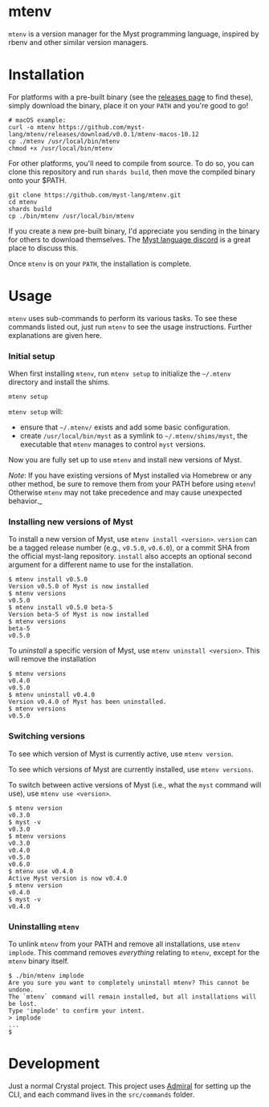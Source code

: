 # mtenv

`mtenv` is a version manager for the Myst programming language, inspired by rbenv and other similar version managers.



# Installation

For platforms with a pre-built binary (see the [releases page](https://github.com/myst-lang/mtenv/releases/tag/v0.0.1) to find these), simply download the binary, place it on your `PATH` and you're good to go!

```shell
# macOS example:
curl -o mtenv https://github.com/myst-lang/mtenv/releases/download/v0.0.1/mtenv-macos-10.12
cp ./mtenv /usr/local/bin/mtenv
chmod +x /usr/local/bin/mtenv
```

For other platforms, you'll need to compile from source. To do so, you can clone this repository and run `shards build`, then move the compiled binary onto your $PATH.

```shell
git clone https://github.com/myst-lang/mtenv.git
cd mtenv
shards build
cp ./bin/mtenv /usr/local/bin/mtenv
```

If you create a new pre-built binary, I'd appreciate you sending in the binary for others to download themselves. The [Myst language discord](https://discord.myst-lang.org) is a great place to discuss this.

Once `mtenv` is on your `PATH`, the installation is complete.



# Usage

`mtenv` uses sub-commands to perform its various tasks. To see these commands listed out, just run `mtenv` to see the usage instructions. Further explanations are given here.


### Initial setup

When first installing `mtenv`, run `mtenv setup` to initialize the `~/.mtenv` directory and install the shims.

```shell
mtenv setup
```

`mtenv setup` will:

  - ensure that `~/.mtenv/` exists and add some basic configuration.
  - create `/usr/local/bin/myst` as a symlink to `~/.mtenv/shims/myst`, the executable that `mtenv` manages to control `myst` versions.

Now you are fully set up to use `mtenv` and install new versions of Myst.

_Note_: If you have existing versions of Myst installed via Homebrew or any other method, be sure to remove them from your PATH before using `mtenv`! Otherwise `mtenv` may not take precedence and may cause unexpected behavior._


### Installing new versions of Myst

To install a new version of Myst, use `mtenv install <version>`. `version` can be a tagged release number (e.g., `v0.5.0`, `v0.6.0`), or a commit SHA from the official myst-lang repository. `install` also accepts an optional second argument for a different name to use for the installation.

```shell
$ mtenv install v0.5.0
Version v0.5.0 of Myst is now installed
$ mtenv versions
v0.5.0
$ mtenv install v0.5.0 beta-5
Version beta-5 of Myst is now installed
$ mtenv versions
beta-5
v0.5.0
```

To _uninstall_ a specific version of Myst, use `mtenv uninstall <version>`. This will remove the installation

```shell
$ mtenv versions
v0.4.0
v0.5.0
$ mtenv uninstall v0.4.0
Version v0.4.0 of Myst has been uninstalled.
$ mtenv versions
v0.5.0
```


### Switching versions

To see which version of Myst is currently active, use `mtenv version`.

To see which versions of Myst are currently installed, use `mtenv versions`.

To switch between active versions of Myst (i.e., what the `myst` command will use), use `mtenv use <version>`.

```shell
$ mtenv version
v0.3.0
$ myst -v
v0.3.0
$ mtenv versions
v0.3.0
v0.4.0
v0.5.0
v0.6.0
$ mtenv use v0.4.0
Active Myst version is now v0.4.0
$ mtenv version
v0.4.0
$ myst -v
v0.4.0
```


### Uninstalling `mtenv`

To unlink `mtenv` from your PATH and remove all installations, use `mtenv implode`. This command removes _everything_ relating to `mtenv`, except for the `mtenv` binary itself.

```
$ ./bin/mtenv implode
Are you sure you want to completely uninstall mtenv? This cannot be undone.
The `mtenv` command will remain installed, but all installations will be lost.
Type 'implode' to confirm your intent.
> implode
...
$
```



# Development

Just a normal Crystal project. This project uses [Admiral](https://github.com/jwaldrip/admiral.cr) for setting up the CLI, and each command lives in the `src/commands` folder.
